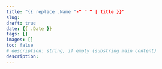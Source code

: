 ```yaml
---
title: "{{ replace .Name "-" " " | title }}"
slug:
draft: true
date: {{ .Date }}
tags: []
images: []
toc: false
# description: string, if empty (substring main content)
description:
---
```


